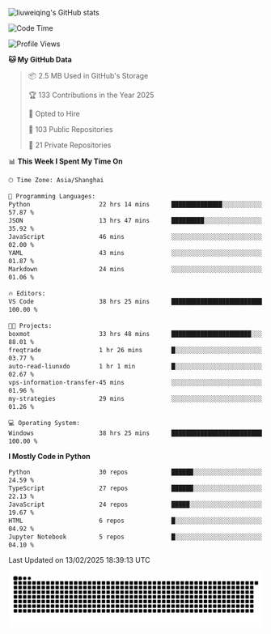 ![liuweiqing's GitHub stats](https://github-readme-stats.vercel.app/api?username=14790897&show_icons=true&locale=cn&include_all_commits=true&count_private=true)

<!--START_SECTION:waka-->
![Code Time](http://img.shields.io/badge/Code%20Time-1%2C944%20hrs%2038%20mins-blue)

![Profile Views](http://img.shields.io/badge/Profile%20Views-19-blue)

**🐱 My GitHub Data** 

> 📦 2.5 MB Used in GitHub's Storage 
 > 
> 🏆 133 Contributions in the Year 2025
 > 
> 💼 Opted to Hire
 > 
> 📜 103 Public Repositories 
 > 
> 🔑 21 Private Repositories 
 > 
📊 **This Week I Spent My Time On** 

```text
🕑︎ Time Zone: Asia/Shanghai

💬 Programming Languages: 
Python                   22 hrs 14 mins      ██████████████░░░░░░░░░░░   57.87 % 
JSON                     13 hrs 47 mins      █████████░░░░░░░░░░░░░░░░   35.92 % 
JavaScript               46 mins             ░░░░░░░░░░░░░░░░░░░░░░░░░   02.00 % 
YAML                     43 mins             ░░░░░░░░░░░░░░░░░░░░░░░░░   01.87 % 
Markdown                 24 mins             ░░░░░░░░░░░░░░░░░░░░░░░░░   01.06 % 

🔥 Editors: 
VS Code                  38 hrs 25 mins      █████████████████████████   100.00 % 

🐱‍💻 Projects: 
boxmot                   33 hrs 48 mins      ██████████████████████░░░   88.01 % 
freqtrade                1 hr 26 mins        █░░░░░░░░░░░░░░░░░░░░░░░░   03.77 % 
auto-read-liunxdo        1 hr 1 min          █░░░░░░░░░░░░░░░░░░░░░░░░   02.67 % 
vps-information-transfer-45 mins             ░░░░░░░░░░░░░░░░░░░░░░░░░   01.96 % 
my-strategies            29 mins             ░░░░░░░░░░░░░░░░░░░░░░░░░   01.26 % 

💻 Operating System: 
Windows                  38 hrs 25 mins      █████████████████████████   100.00 % 
```

**I Mostly Code in Python** 

```text
Python                   30 repos            ██████░░░░░░░░░░░░░░░░░░░   24.59 % 
TypeScript               27 repos            ██████░░░░░░░░░░░░░░░░░░░   22.13 % 
JavaScript               24 repos            █████░░░░░░░░░░░░░░░░░░░░   19.67 % 
HTML                     6 repos             █░░░░░░░░░░░░░░░░░░░░░░░░   04.92 % 
Jupyter Notebook         5 repos             █░░░░░░░░░░░░░░░░░░░░░░░░   04.10 % 
```




 Last Updated on 13/02/2025 18:39:13 UTC
<!--END_SECTION:waka-->

<picture>
  <source media="(prefers-color-scheme: dark)" srcset="https://raw.githubusercontent.com/14790897/14790897/output/github-contribution-grid-snake-dark.svg" />
  <source media="(prefers-color-scheme: light)" srcset="https://raw.githubusercontent.com/14790897/14790897/output/github-contribution-grid-snake.svg" />
  <img alt="github-snake" src="https://raw.githubusercontent.com/14790897/14790897/output/github-contribution-grid-snake.svg" />
</picture>
